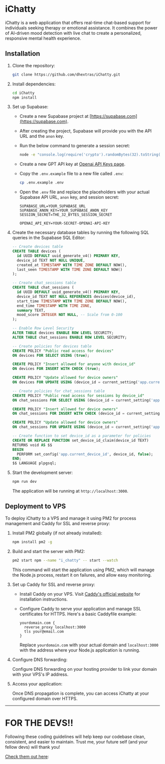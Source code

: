 # iChatty

iChatty is a web application that offers real-time chat-based support for individuals seeking therapy or emotional assistance. It combines the power of AI-driven mood detection with live chat to create a personalized, responsive mental health experience.

## Installation

1. Clone the repository:

   ```bash
   git clone https://github.com/dhextras/iChatty.git
   ```

2. Install dependencies:

   ```bash
   cd iChatty
   npm install
   ```

3. Set up Supabase:

   - Create a new Supabase project at [https://supabase.com](https://supabase.com).
   - After creating the project, Supabase will provide you with the API URL and the `anon` key.
   - Run the below command to generate a session secret:

     ```bash
     node -e "console.log(require('crypto').randomBytes(32).toString('hex'))"
     ```

   - Create a new GPT API key at [Openai API Keys page](https://platform.openai.com/account/api-keys).

   - Copy the `.env.example` file to a new file called `.env`:

     ```bash
     cp .env.example .env
     ```

   - Open the `.env` file and replace the placeholders with your actual Supabase API URL, `anon` key, and session secret:

     ```
     SUPABASE_URL=YOUR_SUPABASE_URL
     SUPABASE_ANON_KEY=YOUR_SUPABASE_ANON_KEY
     SESSION_SECRET=THE_32_BYTES_SESSION_SECRET

     OPENAI_API_KEY=YOUR-SECRET-OPENAI-API-KEY
     ```

4. Create the necessary database tables by running the following SQL queries in the Supabase SQL Editor:

   ```sql
   -- Create devices table
   CREATE TABLE devices (
     id UUID DEFAULT uuid_generate_v4() PRIMARY KEY,
     device_id TEXT NOT NULL UNIQUE,
     created_at TIMESTAMP WITH TIME ZONE DEFAULT NOW(),
     last_seen TIMESTAMP WITH TIME ZONE DEFAULT NOW()
   );

   -- Create chat_sessions table
   CREATE TABLE chat_sessions (
     id UUID DEFAULT uuid_generate_v4() PRIMARY KEY,
     device_id TEXT NOT NULL REFERENCES devices(device_id),
     start_time TIMESTAMP WITH TIME ZONE DEFAULT NOW(),
     end_time TIMESTAMP WITH TIME ZONE,
     summary TEXT,
     mood_score INTEGER NOT NULL, -- Scale from 0-100
   );

   -- Enable Row Level Security
   ALTER TABLE devices ENABLE ROW LEVEL SECURITY;
   ALTER TABLE chat_sessions ENABLE ROW LEVEL SECURITY;

   -- Create policies for devices table
   CREATE POLICY "Public read access for devices" 
   ON devices FOR SELECT USING (true);

   CREATE POLICY "Insert allowed for anyone with device_id" 
   ON devices FOR INSERT WITH CHECK (true);

   CREATE POLICY "Update allowed for device owners" 
   ON devices FOR UPDATE USING (device_id = current_setting('app.current_device_id', true)::text);

   -- Create policies for chat_sessions table
   CREATE POLICY "Public read access for sessions by device_id" 
   ON chat_sessions FOR SELECT USING (device_id = current_setting('app.current_device_id', true)::text);

   CREATE POLICY "Insert allowed for device owners" 
   ON chat_sessions FOR INSERT WITH CHECK (device_id = current_setting('app.current_device_id', true)::text);

   CREATE POLICY "Update allowed for device owners" 
   ON chat_sessions FOR UPDATE USING (device_id = current_setting('app.current_device_id', true)::text);

   -- Create function to set device_id as a parameter for policies
   CREATE OR REPLACE FUNCTION set_device_id_claim(device_id TEXT)
   RETURNS void AS $$
   BEGIN
     PERFORM set_config('app.current_device_id', device_id, false);
   END;
   $$ LANGUAGE plpgsql;
   ```

5. Start the development server:

   ```bash
   npm run dev
   ```

   The application will be running at `http://localhost:3000`.

## Deployment to VPS

To deploy iChatty to a VPS and manage it using PM2 for process management and Caddy for SSL and reverse proxy:

1. Install PM2 globally (if not already installed):

   ```bash
   npm install pm2 -g
   ```

2. Build and start the server with PM2:

   ```bash
   pm2 start npm --name "i_chatty" -- start --watch
   ```

   This command will start the application using PM2, which will manage the Node.js process, restart it on failures, and allow easy monitoring.

3. Set up Caddy for SSL and reverse proxy:

   - Install Caddy on your VPS. Visit [Caddy's official website](https://caddyserver.com/) for installation instructions.

   - Configure Caddy to serve your application and manage SSL certificates for HTTPS. Here's a basic Caddyfile example:

     ```
     yourdomain.com {
       reverse_proxy localhost:3000
       tls your@email.com
     }
     ```

     Replace `yourdomain.com` with your actual domain and `localhost:3000` with the address where your Node.js application is running.

4. Configure DNS forwarding:

   Configure DNS forwarding on your hosting provider to link your domain with your VPS's IP address.

5. Access your application:

   Once DNS propagation is complete, you can access iChatty at your configured domain over HTTPS.

---

# FOR THE DEVS!!

Following these coding guidelines will help keep our codebase clean, consistent, and easier to maintain. Trust me, your future self (and your fellow devs) will thank you!

[Check them out here](https://gist.github.com/dhextras/77cffdb7eaaa574952828067c79de1a2):

